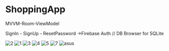 # ShoppingApp
MVVM-Room-ViewModel

SignIn - SignUp - ResetPassword ->Firebase Auth // 
DB Browser for SQLite


![2](https://github.com/AliArdal/ShoppingApp/assets/135712333/7dfa62eb-15ab-41d7-91a5-b253b922e132)
![1](https://github.com/AliArdal/ShoppingApp/assets/135712333/b4bf1a69-e80a-4f74-972a-0597d05b2917)
![3](https://github.com/AliArdal/ShoppingApp/assets/135712333/d5709609-d507-4228-9e81-ea05d91e03e1)
![4](https://github.com/AliArdal/ShoppingApp/assets/135712333/0d1c79e3-8946-418f-b892-1f7ecf48c321)
![5](https://github.com/AliArdal/ShoppingApp/assets/135712333/db5fe6de-3685-4753-9060-229aef8aed23)
![7](https://github.com/AliArdal/About-me/assets/135712333/964ad1bb-a692-40d1-bbf0-0e76697205b4)
![asus](https://github.com/AliArdal/ShoppingApp/assets/135712333/029649c0-f997-4816-a484-e8126a6d538a)

